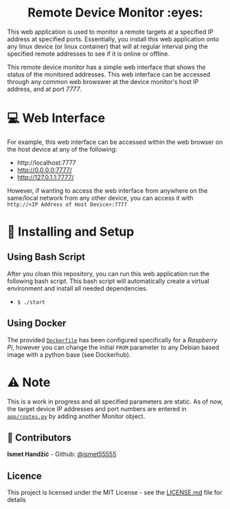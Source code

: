 <h1 align="center">Remote Device Monitor :eyes:</h1>

This web application is used to monitor a remote targets at a specified IP address at specified ports.
Essentially, you install this web application onto any linux device (or linux container) that will at regular interval ping the specified remote addresses to see if it is online or offline.

This remote device monitor has a simple web interface that shows the status of the monitored addresses. This web interface can be accessed through any common web browswer at the device monitor's host IP address, and at port *7777*.  

# :computer: Web Interface
For example, this web interface can be accessed within the web browser on the host device at any of the following:
- http://localhost:7777
- http://0.0.0.0:7777/
- http://127.0.1.1:7777/ 

However, if wanting to access the web interface from anywhere on the same/local network from any other device, you can access it with `http://<IP Address of Host Device>:7777`

# :rocket: Installing and Setup
## Using Bash Script
After you cloan this repository, you can run this web application run the following bash script. This bash script will automatically create a virtual environment and install all needed dependencies.
- `$ ./start`

## Using Docker
The provided [`Dockerfile`](Dockerfile) has been configured specifically for a *Raspberry Pi*, however you can change the initial `FROM` parameter to any Debian based image with a python base (see Dockerhub). 
 
# :warning: Note
This is a work in progress and all specified parameters are static. As of now, the target device IP addresses and port numbers are entered in [`app/routes.py`](app/routes.py) by adding another Monitor object.

## :bust_in_silhouette: Contributors
**Ismet Handžić** - Github: [@ismet55555](https://github.com/ismet55555)

## Licence
This project is licensed under the MIT License - see the [LICENSE.md](LICENSE.md) file for details
